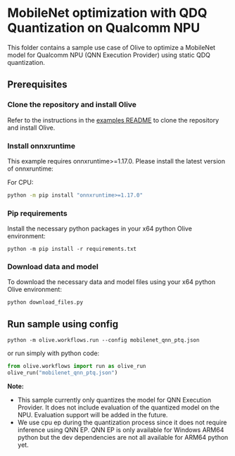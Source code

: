 # MobileNet optimization with QDQ Quantization on Qualcomm NPU
This folder contains a sample use case of Olive to optimize a MobileNet model for Qualcomm NPU (QNN Execution Provider)
using static QDQ quantization.



## Prerequisites
### Clone the repository and install Olive

Refer to the instructions in the [examples README](../README.md) to clone the repository and install Olive.

### Install onnxruntime
This example requires onnxruntime>=1.17.0. Please install the latest version of onnxruntime:

For CPU:
```bash
python -m pip install "onnxruntime>=1.17.0"
```

### Pip requirements
Install the necessary python packages in your x64 python Olive environment:
```
python -m pip install -r requirements.txt
```

### Download data and model
To download the necessary data and model files using your x64 python Olive environment:
```
python download_files.py
```

## Run sample using config
```
python -m olive.workflows.run --config mobilenet_qnn_ptq.json
```

or run simply with python code:
```python
from olive.workflows import run as olive_run
olive_run("mobilenet_qnn_ptq.json")
```

**Note:**
- This sample currently only quantizes the model for QNN Execution Provider. It does not include evaluation of the quantized model on the NPU. Evaluation support will be added in the future.
- We use cpu ep during the quantization process since it does not require inference using QNN EP. QNN EP is only available for Windows ARM64 python but the dev dependencies are not all available for ARM64 python yet.
